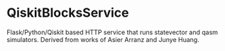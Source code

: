 # QiskitBlocksService

Flask/Python/Qiskit based HTTP service that runs statevector and qasm simulators. Derived from works of Asier Arranz and Junye Huang.